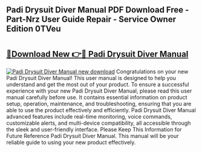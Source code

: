## Padi Drysuit Diver Manual PDF Download Free - Part-Nrz User Guide Repair - Service Owner Edition 0TVeu

# <h2><a href="http://bc53988.oget.top/?id=Padi+Drysuit+Diver+Manual">🔗Download New 👉🔴 Padi Drysuit Diver Manual</a></h2>

[![Padi Drysuit Diver Manual new download](https://i.imgur.com/5g1atiW.png)](http://bc53988.oget.top/?id=Padi+Drysuit+Diver+Manual)
Congratulations on your new Padi Drysuit Diver Manual! This user manual is designed to help you understand and get the most out of your product. To ensure a successful experience with your new Padi Drysuit Diver Manual, please read this user manual carefully before use. It contains essential information on product setup, operation, maintenance, and troubleshooting, ensuring that you are able to use the product effectively and efficiently. Padi Drysuit Diver Manual advanced features include real-time monitoring, voice commands, customizable alerts, and multi-device compatibility, all accessible through the sleek and user-friendly interface. Please Keep This Information for Future Reference Padi Drysuit Diver Manual. This manual will be your reliable guide to using your new product effectively.
